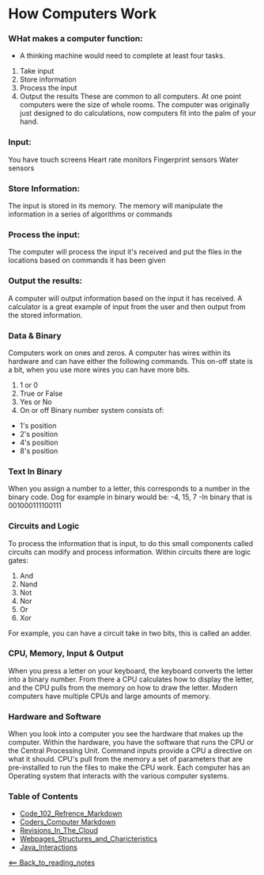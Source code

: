 # How Computers Work

### WHat makes a computer function:
- A thinking machine would need to complete at least four tasks.
 1. Take input
 2. Store information
 3. Process the input
 4. Output the results
These are common to all computers. At one point computers were the size of whole rooms. The computer was originally just designed to do calculations, now computers fit into the palm of your hand.

### Input:
You have touch screens
Heart rate monitors
Fingerprint sensors
Water sensors

### Store Information:
The input is stored in its memory. The memory will manipulate the information in a series of algorithms or commands

### Process the input:
The computer will process the input it's received and put the files in the locations based on commands it has been given

### Output the results:
A computer will output information based on the input it has received. A calculator is a great example of input from the user and then output from the stored information.

### Data & Binary
Computers work on ones and zeros. A computer has wires within its hardware and can have either the following commands. This on-off state is a bit, when you use more wires you can have more bits.
 1. 1 or 0
 2. True or False
 3. Yes or No
 4. On or off
Binary number system consists of:
- 1's position
- 2's position
- 4's position
- 8's position

### Text In Binary
When you assign a number to a letter, this corresponds to a number in the binary code.
Dog for example in binary would be: 
 -4, 15, 7
 -In binary that is 001000111100111

### Circuits and Logic
To process the information that is input, to do this small components called circuits can modify and process information.
Within circuits there are logic gates:
 1. And
 2. Nand
 3. Not
 4. Nor
 5. Or
 6. Xor

For example, you can have a circuit take in two bits, this is called an adder.

### CPU, Memory, Input & Output
When you press a letter on your keyboard, the keyboard converts the letter into a binary number. From there a CPU calculates how to display the letter, and the CPU pulls from the memory on how to draw the letter. Modern computers have multiple CPUs and large amounts of memory.

### Hardware and Software
When you look into a computer you see the hardware that makes up the computer. Within the hardware, you have the software that runs the CPU or the Central Processing Unit. Command inputs provide a CPU a directive on what it should. CPU's pull from the memory a set of parameters that are pre-installed to run the files to make the CPU work. Each computer has an Operating system that interacts with the various computer systems. 

### Table of Contents
- [Code_102_Refrence_Markdown](class102.md)
- [Coders_Computer Markdown](coderscomputer.md)
- [Revisions_In_The_Cloud](RevisionsInTheCloud.md)
- [Webpages_Structures_and_Charicteristics](webpagestructures.md)
- [Java_Interactions](JavaInteractive.md)

[<== Back_to_reading_notes](https://jtaisey389.github.io/reading-notes/)

